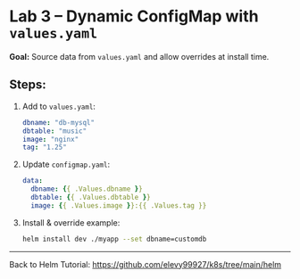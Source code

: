# Lab 3 – Dynamic ConfigMap with `values.yaml`

**Goal:** Source data from `values.yaml` and allow overrides at install time.

## Steps:

1. Add to `values.yaml`:
   ```yaml
   dbname: "db-mysql"
   dbtable: "music"
   image: "nginx"
   tag: "1.25"
   ```

2. Update `configmap.yaml`:
   ```yaml
   data:
     dbname: {{ .Values.dbname }}
     dbtable: {{ .Values.dbtable }}
     image: {{ .Values.image }}:{{ .Values.tag }}
   ```

3. Install & override example:
   ```bash
   helm install dev ./myapp --set dbname=customdb
   ```

---

Back to Helm Tutorial:
https://github.com/elevy99927/k8s/tree/main/helm